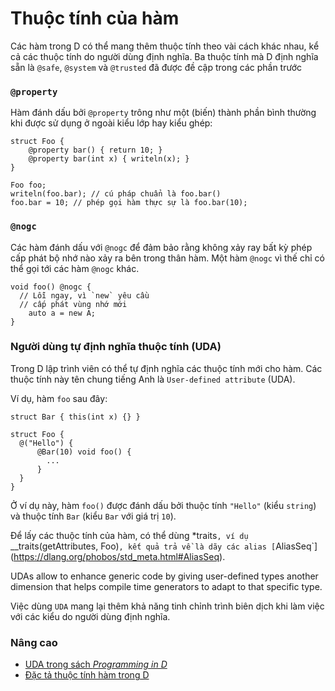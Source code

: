 # Thuộc tính của hàm

Các hàm trong D có thể mang thêm thuộc tính theo vài cách khác nhau,
kể cả các thuộc tính do người dùng định nghĩa. Ba thuộc tính mà D định
nghĩa sẵn là `@safe`, `@system` và `@trusted` đã được đề cập trong
các phần trước

### `@property`

Hàm đánh dấu bởi `@property` trông như một (biến) thành phần bình thường
khi được sử dụng ở ngoài kiểu lớp hay kiểu ghép:

    struct Foo {
        @property bar() { return 10; }
        @property bar(int x) { writeln(x); }
    }

    Foo foo;
    writeln(foo.bar); // cú pháp chuẩn là foo.bar()
    foo.bar = 10; // phép gọi hàm thực sự là foo.bar(10);

### `@nogc`

Các hàm đánh dấu với `@nogc` để đảm bảo rằng không xảy ray bất kỳ phép
cấp phát bộ nhớ nào xảy ra bên trong thân hàm. Một hàm `@nogc` vì thế
chỉ có thể gọi tới các hàm `@nogc` khác.

    void foo() @nogc {
      // Lỗi ngay, vì `new` yêu cầu
      // cấp phát vùng nhớ mới
        auto a = new A;
    }

### Người dùng tự định nghĩa thuộc tính (UDA)

Trong D lập trình viên có thể tự định nghĩa các thuộc tính mới cho hàm.
Các thuộc tính này tên chung tiếng Anh là `User-defined attribute` (UDA).

Ví dụ, hàm `foo` sau đây:

    struct Bar { this(int x) {} }

    struct Foo {
      @("Hello") {
          @Bar(10) void foo() {
            ...
          }
      }
    }

Ở ví dụ này, hàm `foo()` được đánh dấu bởi thuộc tính `"Hello"` (kiểu `string`)
và thuộc tính `Bar` (kiểu `Bar` với giá trị `10`).

Để lấy các thuộc tính của hàm, có thể dùng *traits`, ví dụ
`__traits(getAttributes, Foo)`, kết quả trả về là dãy các alias
[`AliasSeq`](https://dlang.org/phobos/std_meta.html#AliasSeq).

UDAs allow to enhance generic code by giving user-defined
types another dimension that helps compile time
generators to adapt to that specific type.

Việc dùng `UDA` mang lại thêm khả năng tinh chỉnh trình biên dịch khi
làm việc với các kiểu do người dùng định nghĩa.

### Nâng cao

- [UDA trong sách _Programming in D_](http://ddili.org/ders/d.en/uda.html)
- [Đặc tả thuộc tính hàm trong D](https://dlang.org/spec/attribute.html)
